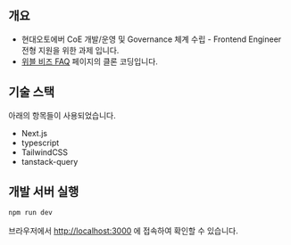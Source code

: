 ## 개요

- 현대오토에버 CoE 개발/운영 및 Governance 체계 수립 - Frontend Engineer 전형 지원을 위한 과제 입니다.
- [위블 비즈 FAQ](https://wiblebiz.kia.com/FAQ) 페이지의 클론 코딩입니다.

## 기술 스택

아래의 항목들이 사용되었습니다.

- Next.js
- typescript
- TailwindCSS
- tanstack-query

## 개발 서버 실행

```bash
npm run dev
```

브라우저에서 [http://localhost:3000](http://localhost:3000) 에 접속하여 확인할 수 있습니다.
